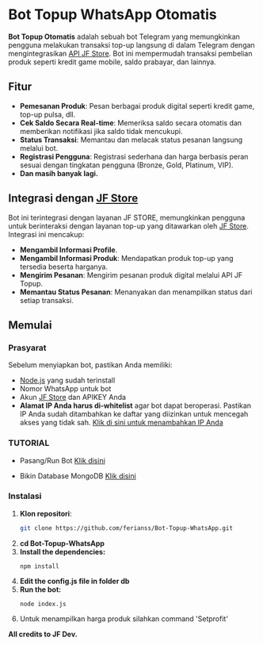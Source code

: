 # Bot Topup WhatsApp Otomatis

**Bot Topup Otomatis** adalah sebuah bot Telegram yang memungkinkan pengguna melakukan transaksi top-up langsung di dalam Telegram dengan mengintegrasikan [API JF Store](https://topup.j-f.cloud/api/docs). Bot ini mempermudah transaksi pembelian produk seperti kredit game mobile, saldo prabayar, dan lainnya.

## Fitur

- **Pemesanan Produk**: Pesan berbagai produk digital seperti kredit game, top-up pulsa, dll.
- **Cek Saldo Secara Real-time**: Memeriksa saldo secara otomatis dan memberikan notifikasi jika saldo tidak mencukupi.
- **Status Transaksi**: Memantau dan melacak status pesanan langsung melalui bot.
- **Registrasi Pengguna**: Registrasi sederhana dan harga berbasis peran sesuai dengan tingkatan pengguna (Bronze, Gold, Platinum, VIP).
- **Dan masih banyak lagi.**

## Integrasi dengan [JF Store](https://topup.j-f.cloud)

Bot ini terintegrasi dengan layanan JF STORE, memungkinkan pengguna untuk berinteraksi dengan layanan top-up yang ditawarkan oleh [JF Store](https://topup.j-f.cloud). Integrasi ini mencakup:

- **Mengambil Informasi Profile**.
- **Mengambil Informasi Produk**: Mendapatkan produk top-up yang tersedia beserta harganya.
- **Mengirim Pesanan**: Mengirim pesanan produk digital melalui API JF Topup.
- **Memantau Status Pesanan**: Menanyakan dan menampilkan status dari setiap transaksi.

## Memulai

### Prasyarat

Sebelum menyiapkan bot, pastikan Anda memiliki:

- [Node.js](https://nodejs.org/) yang sudah terinstall
- Nomor WhatsApp untuk bot
- Akun [JF Store](https://topup.j-f.cloud/api/docs) dan APIKEY Anda
- **Alamat IP Anda harus di-whitelist** agar bot dapat beroperasi. Pastikan IP Anda sudah ditambahkan ke daftar yang diizinkan untuk mencegah akses yang tidak sah.
  [Klik di sini untuk menambahkan IP Anda](https://wa.me/6285773305337?text=Halo,+mau+add+ip)

### TUTORIAL 
- Pasang/Run Bot [Klik disini](https://www.youtube.com/watch?v=P6Z99nZ_C70)

- Bikin Database MongoDB [Klik disini](https://www.youtube.com/watch?v=JtRUihD-TP4)

### Instalasi

1. **Klon repositori**:
   ```bash
   git clone https://github.com/ferianss/Bot-Topup-WhatsApp.git

2. **cd Bot-Topup-WhatsApp**
3. **Install the dependencies:**
   ```
   npm install
4. **Edit the config.js file in folder db**
5. **Run the bot:**
   ```
   node index.js
6. Untuk menampilkan harga produk silahkan command 'Setprofit' 

**All credits to JF Dev.**
